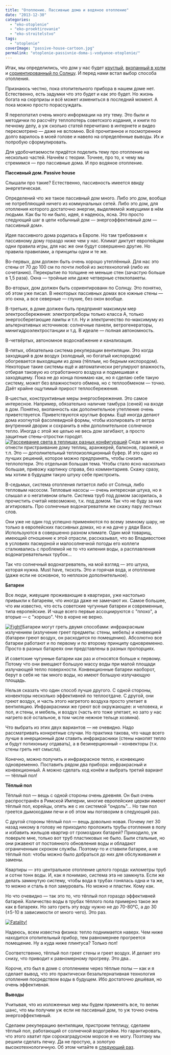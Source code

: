 ```yaml
---
title: "Отопление. Пассивные дома и водяное отопление"
date: "2013-12-30"
categories: 
  - "eko-otoplenie"
  - "eko-proektirovanie"
  - "eko-stroitelstvo"
tags: 
  - "otoplenie"
coverImage: "passive-house-cartoon.jpg"
permalink: "otoplenie-passivnie-doma-i-vodyanoe-otoplenie/"
---
```


Итак, мы определились, что дом у нас будет [круглый](http://svobodaiznutri.ru/?p=33), [вкопанный в холм](http://svobodaiznutri.ru/?p=32) и [сориентированный по Солнцу](http://svobodaiznutri.ru/?p=31). И перед нами встал выбор способа отопления.

Признаюсь честно, пока отопительного прибора в нашем доме нет. Естественно, есть задумки что это будет и как это будет. Но жизнь богата на сюрпризы и всё может измениться в последний момент. А пока можно просто порассуждать.

Я перелопатил очень много информации на эту тему. Это были и методички по рассчёту теплопотерь советского издания, и книги по печному делу, а уж сколько статей перечитано в интернете и видео пересмотрено — даже не вспомню. Всё прочитанное и посмотренное долго варилось в моей голове и навело на определённые выводы. Их и попробую сформулировать.

Для удобочитаемости придётся поделить тему про отопление на несколько частей. Начнём с теории. Точнее, про то, к чему мы стремимся — про пассивные дома. И про водяное отопление.

**Пассивный дом. Passive house**

Cлышали про такие? Естественно, пассивность имеется ввиду энергетическая.

Определений что же такое пассивный дом много. Либо это дом, вообще не потребляющий ничего из коммунальных сетей. Либо это дом, для отопления которого достаточно энергии, выделяемой живущими в нём людьми. Как бы то ни было, идея, я надеюсь, ясна. Это просто следующий шаг в цепи «обычный дом — энергоэффективный дом — пассивный дом».

Идея пассивного дома родилась в Европе. Но там требования к пассивному дому гораздо ниже чем у нас. Климат диктует европейцам одни правила игры, для нас же они будут совершенно другие. Но правила правилами, а принципы одни и те же.

Во-первых, дом должен быть очень хорошо утеплённый. Для нас это стены от 70 до 100 см по почти любой из экотехнологий (либо их сочетанию). Перекрытие по толщине не меньше стен (зачастую больше в 1,5 раза). Окна — тройные или даже четверные стеклопакеты.

Во-вторых, дом должен быть сориентированн по Солнцу. Это понятно, об этом уже писал. В некоторых пассивных домах все южные стены — это окна, а все северные — глухие, без окон вообще.

В-третьих, в доме должен быть предпринят максимум мер электросбережения: электроприборы только класса А, только энергосберегающие лампы и т.п. Ну и электричество по-максимуму из альтернативных источников: солнечные панели, ветрогенераторы, минигидроэлектростанции и т.д. В идеале — полная автономность.

В-четвёртых, автономное водоснабжение и канализация.

В-пятых, обязательна система рекуперации вентиляции. Это когда заходящий в дом воздух (холодный, но богатый кислородом) обогревается выходящим из дома (тёплым, но бедным кислородом). Некоторые такие системы ещё и автоматически регулируют влажность, отбирая таковую из отработанного воздуха и подмешивая к заходящему. Пока не до конца понимаю как, но я сделаю себе такую систему, может без влажностного обмена, но с теплообменом — точно. Даёт крайне ощутимый прирост теплосбережения.

В-шестых, конструктивные меры энергосбережения. Это самое интересное. Например, обязательно наличие тамбура (сеней) на входе в дом. Понятно, вкопанность как дополнительное утепление очень приветствуется. Приветствуются круглые формы. Ещё иногда делают дома изогнутой фасолевидной формы, чтобы изолировать от ветра внутренний дворик и сохранить в нём дополнительное солнечное тепло. Иногда с этой же целью не весь дом загибают, а просто защитные стены-отростки городят. [![Рассеивание света в теплицах разных конфигураций](images/2.jpg "Рассеивание света в теплицах разных конфигураций")](http://svobodaiznutri.ru/wp-content/uploads/2013/12/2.jpg) Сюда же можно отнести пристраивание дому теплиц, аранжерей, балконов, гаражей, и т.п. Это — дополнительный теплоизоляционный буфер. И это одно из лучших решений, которое можно предпринять, чтобы снизить теплопотери. Это отдельная большая тема. Чтобы стало ясно насколько большая, привожу картинку справа, без комментариев. Скажу сразу, мы хотим в будущем такую штуку себе пристроить.

В-седьмых, система отопления питается либо от Солнца, либо тепловым насосом. Тепловые насосы — очень интересная штука, но я слышал и о негативном опыте. Система труб под домом засорилась, а прочистить считай невозможно, т.к. под домом. Так что не буду за них агитировать. Про солнечные водонагреватели же скажу пару лестных слов.

Они уже не один год успешно применяются по всему земному шару, не только в европейских пассивных домах, но и на даче у дяди Васи. Используются в совершенно разном климате. Один мой товарищ, имеющий отношение к этой отрасли, рассказывал, что во Владивостоке в условиях пасмурной и малосолнечной погоды его коллеги сталкивались с проблемой не то что кипения воды, а расплавления водонагревательных трубок...

Так что солнечный водонагреватель, на мой взгляд — это штука, которая нужна. Must have, ткскзть. Это и горячая вода, и отопление (даже если не основное, то неплохое дополнительное).

**Батареи**

Все люди, живущие проживающие в квартирах, уже настолько привыкли к батареям, что иногда даже не замечают их. Самое большее, что им известно, что есть советские чугунные батареи и современные, типа европейские. И чаще всего первые ассоциируются с "плохо", а вторые — с "хорошо". Что в корне не верно.

[![Fight!](images/6SNqO5b7.jpg "Fight!")](http://svobodaiznutri.ru/wp-content/uploads/2013/12/6SNqO5b7.jpg)Батареи могут греть двумя способами: инфракрасным излучением (излучение греет предметы: стены, мебель) и конвекцией (батареи греют воздух, он расходится по помещению). Абсолютно все батареи работают и по первому и по второму принципу одновременно. Просто в разных батареях они представлены в разных пропорциях.

И советские чугунные батареи как раз и относятся больше к первому. Потому что они вмещают большую массу воды при малой площади излучающей тепло поверхности. Конвекционные батареи наоборот, берут в себя не так много воды, но имеют большую излучающую площадь.

Нельзя сказать что один способ лучше другого. С одной стороны, конвекторы несколько эффективней по теплоотдаче. С другой, они греют воздух, и часть этого нагретого воздуха просто улетает в вентиляцию. Инфракрасники же греют всё окружающее: и человека, и пол, и стены, и мебель, и воздух (часть его тоже улетает, но зато у нас нагрето всё остальное, в том числе нежное тельце хозяина).

Что выбрать из этих двух вариантов — не очевидно. Надо рассматривать конкретные случаи. Но практика такова, что чаще всего лучше в инерционный дом ставить инфракрасники (стены накопят тепло и будут потихоньку отдавать), а в безинерционный – конвекторы (т.к. стены греть нет смысла).

Конечно, можно получить и инфракрасное тепло, и конвекцию одновременно. Поставить рядом два прибора: инфракрасный и конвекционный. А можно сделать ход конём и выбрать третий вариант — тёплый пол!

**Тёплый пол**

Тёплый пол — вещь с одной стороны очень древняя. Он был очень распространён в Римской Империи, многие европейские церкви имеют тёплый пол, корейцы, опять же с их системой "ондоль"... Но там пол греется дымоходами печи и об этом мы поговорим в следующий раз.

С другой стороны тёплый пол — вещь довольно новая. Почему лет 30 назад никому в голову не приходило проложить трубы отопления в полу и избавить жильцов квартир от громоздких батарей? Приходило, уж поверьте мне, только вот труб пластиковых не было. Были стальные, но они ржавеют от постоянного обновления воды и обладают ограниченным скроком службы. Поэтому-то и ставили батареи, а не тёплый пол: чтобы можно было добраться до них для обслуживания и замены.

Квартиры — это центральное отопление целого города: километры труб и сотни тонн воды. И, как я понимаю, система эта не замкнута. Если же делать замкнутую систему, чтобы вода в трубах гонялась одна и та же, то можно и сталь в пол замуровать. Но можно и пластик. Кому как.

Но что очевидно — так это то, что тёплый пол гораздо эффективней батарей. Количество воды в трубах тёплого пола примерно такое же как в батареях. Но зато греть эту воду нужно не до 70-80°С, а до 30 (±5-10 в зависимости от много чего). Это раз.

[![](images/5MJjW4Rs.jpg "Fatality!")](http://svobodaiznutri.ru/wp-content/uploads/2013/12/5MJjW4Rs.jpg)

Надеюсь, всем известна физика: тепло поднимается наверх. Чем ниже находится отопительный прибор, тем равномернее прогреется помещение. Ну а куда ниже плинтуса? Только пол!

Соответственно, тёплый пол греет стены и греет воздух. И делает это снизу, что приводит к равномерному прогреву. Это два..

Короче, кто был в доме с отоплением через тёплые полы — как и я сделает вывод, что это практически безальтернативная технология отопления посредством воды в будущем. Ибо достаточно дешёвая, но очень эффективная.

**Выводы**

Учитывая, что из изложенных мер мы будем применять все, то велик шанс, что мы получим уж если не пассивный дом, то уж точно очень энергоэффективный.

Сделаем рекуперацию вентиляции, пристроим теплицу, сделаем тёплый пол, работающий от солнечной водогрейки. Но гарантировать, что этого хватит при сорокаградусном морозе я не могу. Поэтому мы решили сделать печку. Да не простую, а золотую высокотехнологичную. Об этом читайте в [следующий раз](http://svobodaiznutri.ru/?p=29).
